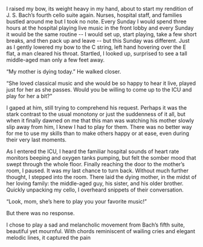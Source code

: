 I raised my bow, its weight heavy in my hand, about to start my rendition of J. S. Bach’s fourth cello suite again. Nurses, hospital staff, and families bustled around me but I took no note. Every Sunday I would spend three hours at the hospital playing live music in the front lobby and every Sunday it would be the same routine -- I would set up, start playing, take a few short breaks, and then pack up and leave -- but this Sunday was different. Just as I gently lowered my bow to the C string, left hand hovering over the E flat, a man cleared his throat. Startled, I looked up, surprised to see a tall middle-aged man only a few feet away. 

“My mother is dying today.” He walked closer.

“She loved classical music and she would be so happy to hear it live, played just for her as she passes. Would you be willing to come up to the ICU and play for her a bit?”

I gaped at him, still trying to comprehend his request. Perhaps it was the stark contrast to the usual monotony or just the suddenness of it all, but when it finally dawned on me that this man was watching his mother slowly slip away from him, I knew I had to play for them. There was no better way for me to use my skills than to make others happy or at ease, even during their very last moments.

As I entered the ICU, I heard the familiar hospital sounds of heart rate monitors beeping and oxygen tanks pumping, but felt the somber mood that swept through the whole floor. Finally reaching the door to the mother’s room, I paused. It was my last chance to turn back. Without much further thought, I stepped into the room. There laid the dying mother, in the midst of her loving family: the middle-aged guy, his sister, and his older brother. Quickly unpacking my cello, I overheard snippets of their conversation.

“Look, mom, she’s here to play you your favorite music!”

But there was no response.

I chose to play a sad and melancholic movement from Bach’s fifth suite, beautiful yet mournful. With chords reminiscent of wailing cries and elegant melodic lines, it captured the pain 